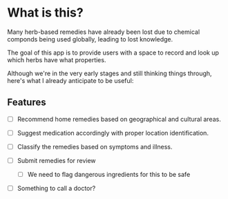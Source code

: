 # What is this?

Many herb-based remedies have already been lost due to chemical componds being used globally, leading to lost knowledge.

The goal of this app is to provide users with a space to record and look up which herbs have what properties.

Although we're in the very early stages and still thinking things through, here's what I already anticipate to be useful:

## Features

- [ ] Recommend home remedies based on geographical and cultural areas.
- [ ] Suggest medication accordingly with proper location identification.
- [ ] Classify the remedies based on symptoms and illness.
- [ ] Submit remedies for review

    - [ ] We need to flag dangerous ingredients for this to be safe

- [ ] Something to call a doctor?
